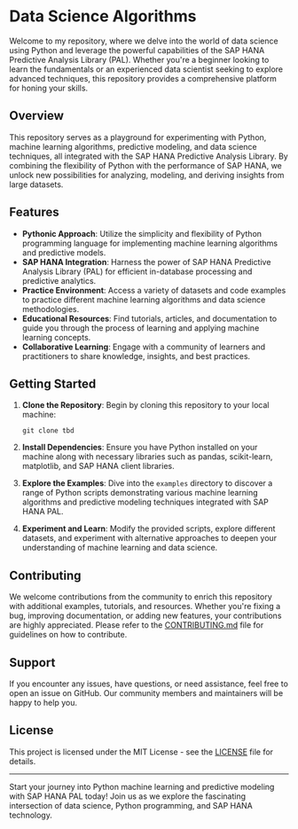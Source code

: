 # Data Science Algorithms

Welcome to my repository, where we delve into the world of data science using Python and leverage the powerful capabilities of the SAP HANA Predictive Analysis Library (PAL). Whether you're a beginner looking to learn the fundamentals or an experienced data scientist seeking to explore advanced techniques, this repository provides a comprehensive platform for honing your skills.

## Overview

This repository serves as a playground for experimenting with Python, machine learning algorithms, predictive modeling, and data science techniques, all integrated with the SAP HANA Predictive Analysis Library. By combining the flexibility of Python with the performance of SAP HANA, we unlock new possibilities for analyzing, modeling, and deriving insights from large datasets.

## Features

- **Pythonic Approach**: Utilize the simplicity and flexibility of Python programming language for implementing machine learning algorithms and predictive models.
- **SAP HANA Integration**: Harness the power of SAP HANA Predictive Analysis Library (PAL) for efficient in-database processing and predictive analytics.
- **Practice Environment**: Access a variety of datasets and code examples to practice different machine learning algorithms and data science methodologies.
- **Educational Resources**: Find tutorials, articles, and documentation to guide you through the process of learning and applying machine learning concepts.
- **Collaborative Learning**: Engage with a community of learners and practitioners to share knowledge, insights, and best practices.

## Getting Started

1. **Clone the Repository**: Begin by cloning this repository to your local machine:
    ```
    git clone tbd
    ```

2. **Install Dependencies**: Ensure you have Python installed on your machine along with necessary libraries such as pandas, scikit-learn, matplotlib, and SAP HANA client libraries.

3. **Explore the Examples**: Dive into the `examples` directory to discover a range of Python scripts demonstrating various machine learning algorithms and predictive modeling techniques integrated with SAP HANA PAL.

4. **Experiment and Learn**: Modify the provided scripts, explore different datasets, and experiment with alternative approaches to deepen your understanding of machine learning and data science.

## Contributing

We welcome contributions from the community to enrich this repository with additional examples, tutorials, and resources. Whether you're fixing a bug, improving documentation, or adding new features, your contributions are highly appreciated. Please refer to the [CONTRIBUTING.md](CONTRIBUTING.md) file for guidelines on how to contribute.

## Support

If you encounter any issues, have questions, or need assistance, feel free to open an issue on GitHub. Our community members and maintainers will be happy to help you.

## License

This project is licensed under the MIT License - see the [LICENSE](LICENSE) file for details.

---

Start your journey into Python machine learning and predictive modeling with SAP HANA PAL today! Join us as we explore the fascinating intersection of data science, Python programming, and SAP HANA technology.

